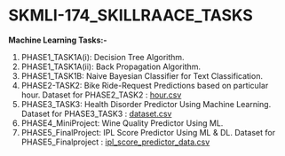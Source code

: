 # SKMLI-174_SKILLRAACE_TASKS
**Machine Learning Tasks:-**

1) PHASE1_TASK1A(i): Decision Tree Algorithm.
2) PHASE1_TASK1A(ii): Back Propagation Algorithm.
3) PHASE1_TASK1B: Naive Bayesian Classifier for Text Classification.
4) PHASE2-TASK2: Bike Ride-Request Predictions based on particular hour.
 Dataset for PHASE2_TASK2 : [hour.csv](https://github.com/user-attachments/files/16347992/hour.csv)
5) PHASE3_TASK3: Health Disorder Predictor Using Machine Learning.
 Dataset for PHASE3_TASK3 : [dataset.csv](https://github.com/user-attachments/files/16479015/dataset.csv)
6) PHASE4_MiniProject: Wine Quality Predictor Using ML.
7) PHASE5_FinalProject: IPL Score Predictor Using ML & DL.
 Dataset for PHASE5_Finalproject : [ipl_score_predictor_data.csv](https://github.com/user-attachments/files/16798631/ipl_score_predictor_data.csv)
